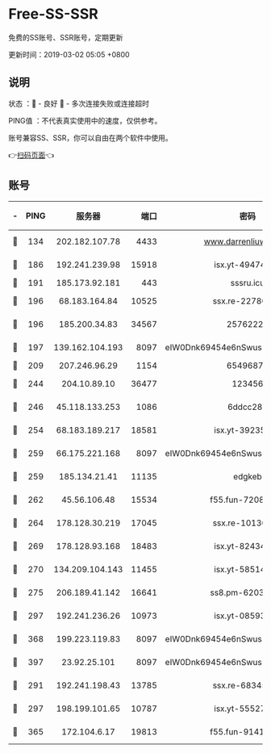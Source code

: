 # Free-SS-SSR

免费的SS账号、SSR账号，定期更新

更新时间：2019-03-02 05:05 +0800

## 说明

状态     ：🙂 - 良好 🙁 - 多次连接失败或连接超时

PING值   ：不代表真实使用中的速度，仅供参考。

账号兼容SS、SSR，你可以自由在两个软件中使用。

👉[扫码页面](https://liesauer.github.io/free-ss-ssr.github.io/)👈

## 账号

|-|PING|服务器|端口|密码|加密方式|区域|
|:----:|:----:|:-----:|-----:|:----:|:----:|:----:|
|🙂|134|202.182.107.78|4433|www.darrenliuwei.com|aes-256-cfb|JP|
|🙂|186|192.241.239.98|15918|isx.yt-49474525|aes-256-cfb|US|
|🙂|191|185.173.92.181|443|sssru.icu|rc4-md5|RU|
|🙂|196|68.183.164.84|10525|ssx.re-22780644|aes-256-cfb|US|
|🙂|196|185.200.34.83|34567|25762225|aes-256-cfb|US|
|🙂|197|139.162.104.193|8097|eIW0Dnk69454e6nSwuspv9DmS201tQ0D|aes-256-cfb|JP|
|🙂|209|207.246.96.29|1154|65496879|chacha20|US|
|🙂|244|204.10.89.10|36477|123456|aes-256-cfb|US|
|🙂|246|45.118.133.253|1086|6ddcc286|aes-256-cfb|SG|
|🙂|254|68.183.189.217|18581|isx.yt-39235450|aes-256-cfb|SG|
|🙂|259|66.175.221.168|8097|eIW0Dnk69454e6nSwuspv9DmS201tQ0D|aes-256-cfb|US|
|🙂|259|185.134.21.41|11135|edgkeb|aes-256-cfb|GB|
|🙂|262|45.56.106.48|15534|f55.fun-72089775|aes-256-cfb|US|
|🙂|264|178.128.30.219|17045|ssx.re-10130614|aes-256-cfb|SG|
|🙂|269|178.128.93.168|18483|isx.yt-82434305|aes-256-cfb|SG|
|🙂|270|134.209.104.143|11455|isx.yt-58514874|aes-256-cfb|SG|
|🙂|275|206.189.41.142|16641|ss8.pm-62032966|aes-256-cfb|SG|
|🙂|297|192.241.236.26|10973|isx.yt-08593579|aes-256-cfb|US|
|🙂|368|199.223.119.83|8097|eIW0Dnk69454e6nSwuspv9DmS201tQ0D|aes-256-cfb|US|
|🙂|397|23.92.25.101|8097|eIW0Dnk69454e6nSwuspv9DmS201tQ0D|aes-256-cfb|US|
|🙂|291|192.241.198.43|13785|ssx.re-68345510|aes-256-cfb|US|
|🙂|297|198.199.101.65|10787|isx.yt-55527234|aes-256-cfb|US|
|🙂|365|172.104.6.17|19813|f55.fun-91414761|aes-256-cfb|US|
